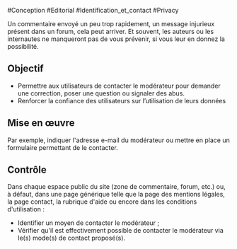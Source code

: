 
#Conception #Editorial #Identification_et_contact #Privacy

Un commentaire envoyé un peu trop rapidement, un message injurieux présent dans un forum, cela peut arriver. Et souvent, les auteurs ou les internautes ne manqueront pas de vous prévenir, si vous leur en donnez la possibilité.

Objectif
--------

*   Permettre aux utilisateurs de contacter le modérateur pour demander une correction, poser une question ou signaler des abus.
*   Renforcer la confiance des utilisateurs sur l’utilisation de leurs données

Mise en œuvre
-------------

Par exemple, indiquer l'adresse e-mail du modérateur ou mettre en place un formulaire permettant de le contacter.

Contrôle
--------

Dans chaque espace public du site (zone de commentaire, forum, etc.) ou, à défaut, dans une page générique telle que la page des mentions légales, la page contact, la rubrique d'aide ou encore dans les conditions d'utilisation :

*   Identifier un moyen de contacter le modérateur ;
*   Vérifier qu'il est effectivement possible de contacter le modérateur via le(s) mode(s) de contact proposé(s).
